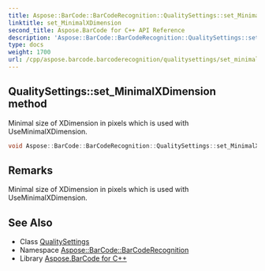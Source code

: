```yaml
---
title: Aspose::BarCode::BarCodeRecognition::QualitySettings::set_MinimalXDimension method
linktitle: set_MinimalXDimension
second_title: Aspose.BarCode for C++ API Reference
description: 'Aspose::BarCode::BarCodeRecognition::QualitySettings::set_MinimalXDimension method. Minimal size of XDimension in pixels which is used with UseMinimalXDimension in C++.'
type: docs
weight: 1700
url: /cpp/aspose.barcode.barcoderecognition/qualitysettings/set_minimalxdimension/
---
```

## QualitySettings::set_MinimalXDimension method


Minimal size of XDimension in pixels which is used with UseMinimalXDimension.

```cpp
void Aspose::BarCode::BarCodeRecognition::QualitySettings::set_MinimalXDimension(float value)
```

## Remarks


Minimal size of XDimension in pixels which is used with UseMinimalXDimension. 



## See Also

* Class [QualitySettings](../)
* Namespace [Aspose::BarCode::BarCodeRecognition](../../)
* Library [Aspose.BarCode for C++](../../../)
